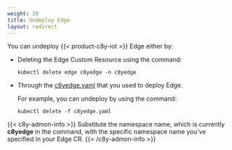 ```yaml
---
weight: 20
title: Undeploy Edge
layout: redirect
---
```


You can undeploy {{< product-c8y-iot >}} Edge either by:
- Deleting the Edge Custom Resource using the command:
  
   ```shell
   kubectl delete edge c8yedge -n c8yedge
   ```

- Through the [c8yedge.yaml](/files/edge-k8s/c8yedge.yaml) that you used to deploy Edge. 

   For example, you can undeploy by using the command:
   
   ```shell
   kubectl delete -f c8yedge.yaml
   ```
   
{{< c8y-admon-info >}}
Substitute the namespace name, which is currently **c8yedge** in the command, with the specific namespace name you've specified in your Edge CR. 
{{< /c8y-admon-info >}}